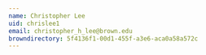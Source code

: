 ```yaml
---
name: Christopher Lee
uid: chrislee1
email: christopher_h_lee@brown.edu
browndirectory: 5f4136f1-00d1-455f-a3e6-aca0a58a572c
---
```

